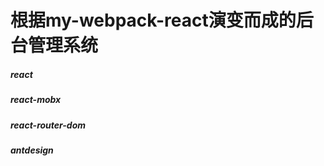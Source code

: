 # 根据my-webpack-react演变而成的后台管理系统

##### react
##### react-mobx
##### react-router-dom
##### antdesign
